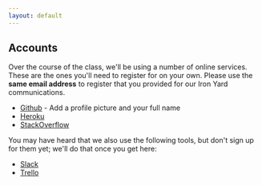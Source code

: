 ```yaml
---
layout: default
---
```


## Accounts

Over the course of the class, we'll be using a number of online services. These are the ones you'll need to register for on your own. Please use the __same email address__ to register that you provided for our Iron Yard communications.

* [Github](https://github.com/) - Add a profile picture and your full name
* [Heroku](https://signup.heroku.com/identity)
* [StackOverflow](http://stackoverflow.com/)

You may have heard that we also use the following tools, but don't sign up for them yet; we'll do that once you get here:

* [Slack](http://slack.com)
* [Trello](http://trello.com)
